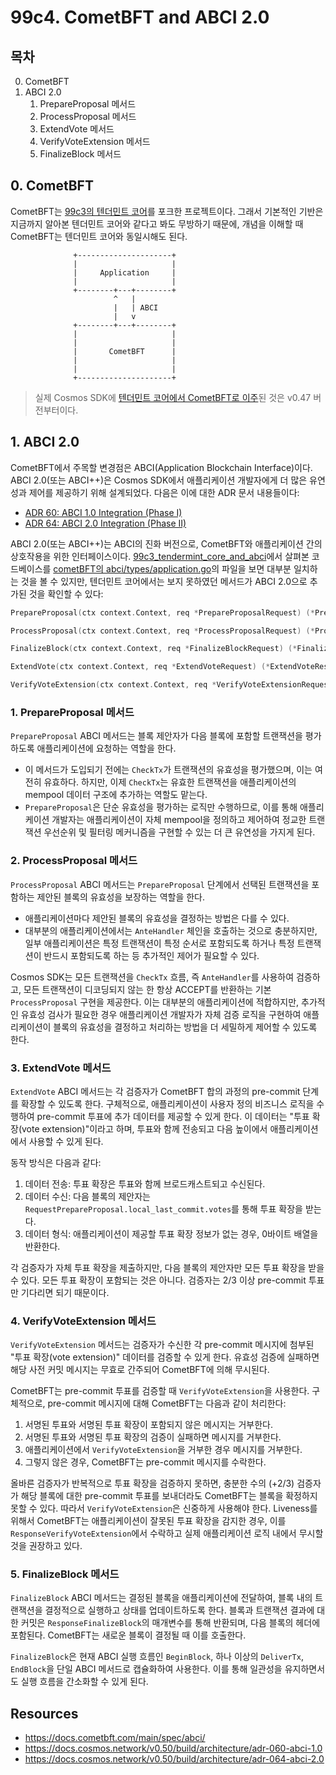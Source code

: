 # 99c4. CometBFT and ABCI 2.0
## 목차
0. CometBFT
1. ABCI 2.0
   1. PrepareProposal 메서드 
   2. ProcessProposal 메서드 
   3. ExtendVote 메서드
   4. VerifyVoteExtension 메서드 
   5. FinalizeBlock 메서드

## 0. CometBFT
CometBFT는 [99c3의 텐더민트 코어](./99c3_tendermint_and_abci.md)를 포크한 프로젝트이다. 그래서 기본적인 기반은 지금까지 알아본 텐더민트 코어와 같다고 봐도 무방하기 때문에, 개념을 이해할 때 CometBFT는 텐더민트 코어와 동일시해도 된다. 
```
              +---------------------+
              |                     |
              |     Application     |
              |                     |
              +--------+---+--------+
                       ^   |
                       |   | ABCI
                       |   v
              +--------+---+--------+
              |                     |
              |                     |
              |       CometBFT      |
              |                     |
              |                     |
              +---------------------+
```



> 실제 Cosmos SDK에 [텐더민트 코어에서 CometBFT로 이주](https://github.com/cosmos/cosmos-sdk/issues/14870)된 것은 v0.47 버전부터이다.

## 1. ABCI 2.0
CometBFT에서 주목할 변경점은 ABCI(Application Blockchain Interface)이다. ABCI 2.0(또는 ABCI++)은 Cosmos SDK에서 애플리케이션 개발자에게 더 많은 유연성과 제어를 제공하기 위해 설계되었다. 다음은 이에 대한 ADR 문서 내용들이다: 
- [ADR 60: ABCI 1.0 Integration (Phase I)](https://docs.cosmos.network/v0.50/build/architecture/adr-060-abci-1.0)
- [ADR 64: ABCI 2.0 Integration (Phase II)](https://docs.cosmos.network/v0.50/build/architecture/adr-064-abci-2.0)

ABCI 2.0(또는 ABCI++)는 ABCI의 진화 버전으로, CometBFT와 애플리케이션 간의 상호작용을 위한 인터페이스이다. [99c3_tendermint_core_and_abci](./99c3_tendermint_core_and_abci.md)에서 살펴본 코드베이스를 [cometBFT의 abci/types/application.go](https://github.com/cometbft/cometbft/blob/v0.38.x/abci/types/application.go)의 파일을 보면 대부분 일치하는 것을 볼 수 있지만, 텐더민트 코어에서는 보지 못하였던 메서드가 ABCI 2.0으로 추가된 것을 확인할 수 있다: 
```go
PrepareProposal(ctx context.Context, req *PrepareProposalRequest) (*PrepareProposalResponse, error)

ProcessProposal(ctx context.Context, req *ProcessProposalRequest) (*ProcessProposalResponse, error)

FinalizeBlock(ctx context.Context, req *FinalizeBlockRequest) (*FinalizeBlockResponse, error)

ExtendVote(ctx context.Context, req *ExtendVoteRequest) (*ExtendVoteResponse, error)

VerifyVoteExtension(ctx context.Context, req *VerifyVoteExtensionRequest) (*VerifyVoteExtensionResponse, error)
```

### 1. PrepareProposal 메서드 
`PrepareProposal` ABCI 메서드는 블록 제안자가 다음 블록에 포함할 트랜잭션을 평가하도록 애플리케이션에 요청하는 역할을 한다. 
- 이 메서드가 도입되기 전에는 `CheckTx`가 트랜잭션의 유효성을 평가했으며, 이는 여전히 유효하다. 하지만, 이제 `CheckTx`는 유효한 트랜잭션을 애플리케이션의 mempool 데이터 구조에 추가하는 역할도 맡는다. 
- `PrepareProposal`은 단순 유효성을 평가하는 로직만 수행하므로, 이를 통해 애플리케이션 개발자는 애플리케이션이 자체 mempool을 정의하고 제어하여 정교한 트랜잭션 우선순위 및 필터링 메커니즘을 구현할 수 있는 더 큰 유연성을 가지게 된다. 

### 2. ProcessProposal 메서드 
`ProcessProposal` ABCI 메서드는 `PrepareProposal` 단계에서 선택된 트랜잭션을 포함하는 제안된 블록의 유효성을 보장하는 역할을 한다. 
- 애플리케이션마다 제안된 블록의 유효성을 결정하는 방법은 다를 수 있다. 
- 대부분의 애플리케이션에서는 `AnteHandler` 체인을 호출하는 것으로 충분하지만, 일부 애플리케이션은 특정 트랜잭션이 특정 순서로 포함되도록 하거나 특정 트랜잭션이 반드시 포함되도록 하는 등 추가적인 제어가 필요할 수 있다.

Cosmos SDK는 모든 트랜잭션을 `CheckTx` 흐름, 즉 `AnteHandler`를 사용하여 검증하고, 모든 트랜잭션이 디코딩되지 않는 한 항상 ACCEPT를 반환하는 기본 `ProcessProposal` 구현을 제공한다. 이는 대부분의 애플리케이션에 적합하지만, 추가적인 유효성 검사가 필요한 경우 애플리케이션 개발자가 자체 검증 로직을 구현하여 애플리케이션이 블록의 유효성을 결정하고 처리하는 방법을 더 세밀하게 제어할 수 있도록 한다.


### 3. ExtendVote 메서드
`ExtendVote` ABCI 메서드는 각 검증자가 CometBFT 합의 과정의 pre-commit 단계를 확장할 수 있도록 한다. 구체적으로, 애플리케이션이 사용자 정의 비즈니스 로직을 수행하여 pre-commit 투표에 추가 데이터를 제공할 수 있게 한다. 이 데이터는 "투표 확장(vote extension)"이라고 하며, 투표와 함께 전송되고 다음 높이에서 애플리케이션에서 사용할 수 있게 된다.


동작 방식은 다음과 같다:
1. 데이터 전송: 투표 확장은 투표와 함께 브로드캐스트되고 수신된다.
2. 데이터 수신: 다음 블록의 제안자는 `RequestPrepareProposal.local_last_commit.votes`를 통해 투표 확장을 받는다.
3. 데이터 형식: 애플리케이션이 제공할 투표 확장 정보가 없는 경우, 0바이트 배열을 반환한다.

각 검증자가 자체 투표 확장을 제출하지만, 다음 블록의 제안자만 모든 투표 확장을 받을 수 있다. 모든 투표 확장이 포함되는 것은 아니다. 검증자는 2/3 이상 pre-commit 투표만 기다리면 되기 때문이다.


### 4. VerifyVoteExtension 메서드 
`VerifyVoteExtension` 메서드는 검증자가 수신한 각 pre-commit 메시지에 첨부된 "투표 확장(vote extension)" 데이터를 검증할 수 있게 한다. 유효성 검증에 실패하면 해당 사전 커밋 메시지는 무효로 간주되어 CometBFT에 의해 무시된다. 

CometBFT는 pre-commit 투표를 검증할 때 `VerifyVoteExtension`을 사용한다. 구체적으로, pre-commit 메시지에 대해 CometBFT는 다음과 같이 처리한다:
1. 서명된 투표와 서명된 투표 확장이 포함되지 않은 메시지는 거부한다.
2. 서명된 투표와 서명된 투표 확장의 검증이 실패하면 메시지를 거부한다.
3. 애플리케이션에서 `VerifyVoteExtension`을 거부한 경우 메시지를 거부한다.
4. 그렇지 않은 경우, CometBFT는 pre-commit 메시지를 수락한다.

올바른 검증자가 반복적으로 투표 확장을 검증하지 못하면, 충분한 수의 (+2/3) 검증자가 해당 블록에 대한 pre-commit 투표를 보내더라도 CometBFT는 블록을 확정하지 못할 수 있다. 따라서 `VerifyVoteExtension`은 신중하게 사용해야 한다. Liveness를 위해서 CometBFT는 애플리케이션이 잘못된 투표 확장을 감지한 경우, 이를 `ResponseVerifyVoteExtension`에서 수락하고 실제 애플리케이션 로직 내에서 무시할 것을 권장하고 있다. 


### 5. FinalizeBlock 메서드
`FinalizeBlock` ABCI 메서드는 결정된 블록을 애플리케이션에 전달하여, 블록 내의 트랜잭션을 결정적으로 실행하고 상태를 업데이트하도록 한다. 블록과 트랜잭션 결과에 대한 커밋은 `ResponseFinalizeBlock`의 매개변수를 통해 반환되며, 다음 블록의 헤더에 포함된다. CometBFT는 새로운 블록이 결정될 때 이를 호출한다. 

`FinalizeBlock`은 현재 ABCI 실행 흐름인 `BeginBlock`, 하나 이상의 `DeliverTx`, `EndBlock`을 단일 ABCI 메서드로 캡슐화하여 사용한다. 이를 통해 일관성을 유지하면서도 실행 흐름을 간소화할 수 있게 된다. 


## Resources
- https://docs.cometbft.com/main/spec/abci/
- https://docs.cosmos.network/v0.50/build/architecture/adr-060-abci-1.0
- https://docs.cosmos.network/v0.50/build/architecture/adr-064-abci-2.0